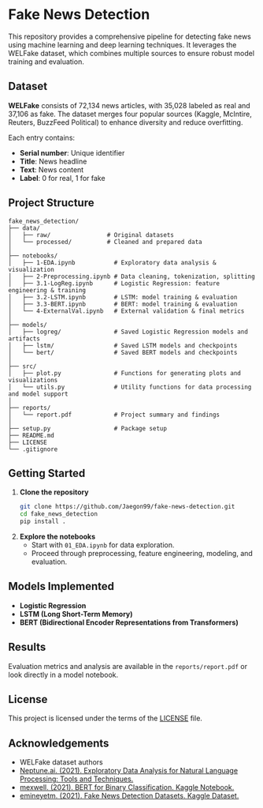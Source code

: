# Fake News Detection

This repository provides a comprehensive pipeline for detecting fake news using machine learning and deep learning techniques. It leverages the WELFake dataset, which combines multiple sources to ensure robust model training and evaluation.

## Dataset

**WELFake** consists of 72,134 news articles, with 35,028 labeled as real and 37,106 as fake. The dataset merges four popular sources (Kaggle, McIntire, Reuters, BuzzFeed Political) to enhance diversity and reduce overfitting.

Each entry contains:
- **Serial number**: Unique identifier
- **Title**: News headline
- **Text**: News content
- **Label**: 0 for real, 1 for fake

## Project Structure

```
fake_news_detection/
├── data/
│   ├── raw/                # Original datasets
│   └── processed/          # Cleaned and prepared data
│
├── notebooks/
│   ├── 1-EDA.ipynb           # Exploratory data analysis & visualization
│   ├── 2-Preprocessing.ipynb # Data cleaning, tokenization, splitting
│   ├── 3.1-LogReg.ipynb      # Logistic Regression: feature engineering & training
│   ├── 3.2-LSTM.ipynb        # LSTM: model training & evaluation
│   ├── 3.3-BERT.ipynb        # BERT: model training & evaluation
│   └── 4-ExternalVal.ipynb   # External validation & final metrics
│
├── models/
│   ├── logreg/               # Saved Logistic Regression models and artifacts
│   ├── lstm/                 # Saved LSTM models and checkpoints
│   └── bert/                 # Saved BERT models and checkpoints
│
├── src/
│   ├── plot.py               # Functions for generating plots and visualizations
│   └── utils.py              # Utility functions for data processing and model support
│
├── reports/
│   └── report.pdf            # Project summary and findings
│
├── setup.py                  # Package setup
├── README.md
├── LICENSE
└── .gitignore
```

## Getting Started

1. **Clone the repository**
    ```bash
    git clone https://github.com/Jaegon99/fake-news-detection.git
    cd fake_news_detection
    pip install .  
    ```
2. **Explore the notebooks**
    - Start with `01_EDA.ipynb` for data exploration.
    - Proceed through preprocessing, feature engineering, modeling, and evaluation.

## Models Implemented

- **Logistic Regression**
- **LSTM (Long Short-Term Memory)**
- **BERT (Bidirectional Encoder Representations from Transformers)**

## Results

Evaluation metrics and analysis are available in the `reports/report.pdf` or look directly in a model notebook.

## License

This project is licensed under the terms of the [LICENSE](LICENSE) file.

## Acknowledgements

- WELFake dataset authors
- [Neptune.ai. (2021). Exploratory Data Analysis for Natural Language Processing: Tools and Techniques.](https://neptune.ai/blog/exploratory-data-analysis-natural-language-processing-tools)
- [mexwell. (2021). BERT for Binary Classification. Kaggle Notebook.](https://www.kaggle.com/code/mexwell/bert-for-binary-classification/notebook)
- [emineyetm. (2021). Fake News Detection Datasets. Kaggle Dataset.](https://www.kaggle.com/datasets/emineyetm/fake-news-detection-datasets)
